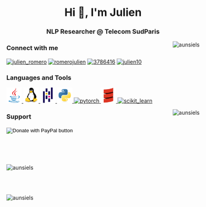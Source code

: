 <h1 align="center">Hi 👋, I'm Julien</h1>
<h3 align="center">NLP Researcher @ Telecom SudParis</h3>


<p><img align="right" src="https://github-readme-stats.vercel.app/api/top-langs?username=aunsiels&show_icons=true&locale=en&layout=compact" alt="aunsiels" /></p>

<h3 align="left">Connect with me</h3>
<p align="left">
<a href="https://twitter.com/julien_romero" target="blank"><img align="center" src="https://raw.githubusercontent.com/rahuldkjain/github-profile-readme-generator/master/src/images/icons/Social/twitter.svg" alt="julien_romero" height="30" width="40" /></a>
<a href="https://linkedin.com/in/romerojulien" target="blank"><img align="center" src="https://raw.githubusercontent.com/rahuldkjain/github-profile-readme-generator/master/src/images/icons/Social/linked-in-alt.svg" alt="romerojulien" height="30" width="40" /></a>
<a href="https://stackoverflow.com/users/3786416" target="blank"><img align="center" src="https://raw.githubusercontent.com/rahuldkjain/github-profile-readme-generator/master/src/images/icons/Social/stack-overflow.svg" alt="3786416" height="30" width="40" /></a>
<a href="https://www.leetcode.com/julien10" target="blank"><img align="center" src="https://raw.githubusercontent.com/rahuldkjain/github-profile-readme-generator/master/src/images/icons/Social/leet-code.svg" alt="julien10" height="30" width="40" /></a>
</p>

<h3 align="left">Languages and Tools</h3>
<p align="left"> <a href="https://www.java.com" target="_blank" rel="noreferrer"> <img src="https://raw.githubusercontent.com/devicons/devicon/master/icons/java/java-original.svg" alt="java" width="40" height="40"/> </a> <a href="https://www.linux.org/" target="_blank" rel="noreferrer"> <img src="https://raw.githubusercontent.com/devicons/devicon/master/icons/linux/linux-original.svg" alt="linux" width="40" height="40"/> </a> <a href="https://pandas.pydata.org/" target="_blank" rel="noreferrer"> <img src="https://raw.githubusercontent.com/devicons/devicon/2ae2a900d2f041da66e950e4d48052658d850630/icons/pandas/pandas-original.svg" alt="pandas" width="40" height="40"/> </a> <a href="https://www.python.org" target="_blank" rel="noreferrer"> <img src="https://raw.githubusercontent.com/devicons/devicon/master/icons/python/python-original.svg" alt="python" width="40" height="40"/> </a> <a href="https://pytorch.org/" target="_blank" rel="noreferrer"> <img src="https://www.vectorlogo.zone/logos/pytorch/pytorch-icon.svg" alt="pytorch" width="40" height="40"/> </a> <a href="https://www.scala-lang.org" target="_blank" rel="noreferrer"> <img src="https://raw.githubusercontent.com/devicons/devicon/master/icons/scala/scala-original.svg" alt="scala" width="40" height="40"/> </a> <a href="https://scikit-learn.org/" target="_blank" rel="noreferrer"> <img src="https://upload.wikimedia.org/wikipedia/commons/0/05/Scikit_learn_logo_small.svg" alt="scikit_learn" width="40" height="40"/> </a> </p>

<p><img align="right" src="https://github-readme-stats.vercel.app/api?username=aunsiels&show_icons=true&locale=en" alt="aunsiels" /></p>


<h3 align="left">Support</h3>
<p>
<form action="https://www.paypal.com/donate" method="post" target="_top">
<input type="hidden" name="hosted_button_id" value="GR3D64Y7S7TU2" />
<input type="image" src="https://www.paypalobjects.com/en_US/i/btn/btn_donate_LG.gif" border="0" name="submit" title="PayPal - The safer, easier way to pay online!" alt="Donate with PayPal button" />
<img alt="" border="0" src="https://www.paypal.com/en_FR/i/scr/pixel.gif" width="1" height="1" />
</form>
</p><br><br>

<br>

<p><img align="center" src="https://github-readme-streak-stats.herokuapp.com/?user=aunsiels&" alt="aunsiels" /></p>

<br><br>

<p align="left"> <img src="https://komarev.com/ghpvc/?username=aunsiels&label=Profile%20views&color=0e75b6&style=flat" alt="aunsiels" /> </p>


